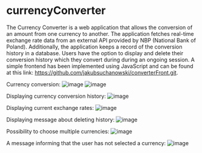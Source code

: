 # currencyConverter
The Currency Converter is a web application that allows the conversion of an amount from one currency to another. The application fetches real-time exchange rate data from an external API provided by NBP (National Bank of Poland). Additionally, the application keeps a record of the conversion history in a database. Users have the option to display and delete their conversion history which they convert during during an ongoing session. A simple frontend has been implemented using JavaScript and can be found at this link: https://github.com/jakubsuchanowski/converterFront.git.

Currency conversion:
![image](https://github.com/jakubsuchanowski/currencyConverter/assets/82946460/b12cb65f-9328-4036-a48e-7e7be9999297)
![image](https://github.com/jakubsuchanowski/currencyConverter/assets/82946460/b727a166-52b5-4643-95f0-87797a13f2b8)

Displaying currency conversion history:
![image](https://github.com/jakubsuchanowski/currencyConverter/assets/82946460/166c3e75-61af-4f49-a706-144eb42f9a67)

Displaying current exchange rates:
![image](https://github.com/jakubsuchanowski/currencyConverter/assets/82946460/3289c531-8731-4e6d-b0fd-7fc281de828b)

Displaying message about deleting history:
![image](https://github.com/jakubsuchanowski/currencyConverter/assets/82946460/876c7231-cd16-420d-910c-59184b7b77d6)

Possibility to choose multiple currencies:
![image](https://github.com/jakubsuchanowski/currencyConverter/assets/82946460/02f77e08-d3f3-424f-ae3d-860eca05e4c4)

A message informing that the user has not selected a currency:
![image](https://github.com/jakubsuchanowski/currencyConverter/assets/82946460/052f403c-0563-43cc-a140-101f43dbf3c3)
